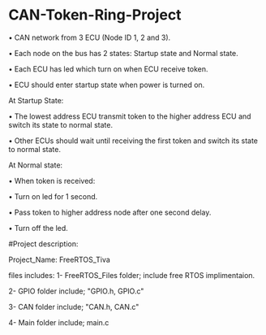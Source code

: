 # CAN-Token-Ring-Project

• CAN network from 3 ECU (Node ID 1, 2 and 3).

• Each node on the bus has 2 states: Startup state and Normal state.

• Each ECU has led which turn on when ECU receive token.

• ECU should enter startup state when power is turned on.

At Startup State:

• The lowest address ECU transmit token to the higher address ECU and switch its state to normal state.

• Other ECUs should wait until receiving the first token and switch its state to normal state.

At Normal state:

• When token is received:

• Turn on led for 1 second.

• Pass token to higher address node after one second delay.

• Turn off the led.



#Project description:

Project_Name: FreeRTOS_Tiva 

files includes:
1- FreeRTOS_Files folder; include free RTOS implimentaion.

2- GPIO folder include; "GPIO.h, GPIO.c"

3- CAN folder include; "CAN.h, CAN.c"

4- Main folder include; main.c

